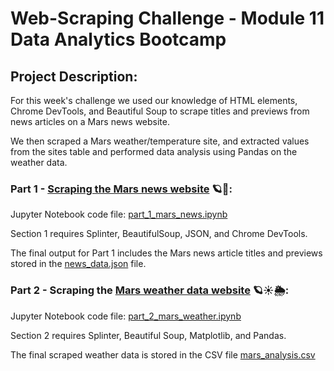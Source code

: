 # Web-Scraping Challenge - Module 11 Data Analytics Bootcamp 

## Project Description: 

For this week's challenge we used our knowledge of HTML elements, Chrome DevTools, and Beautiful Soup to scrape titles and previews from news articles on a Mars news website.

We then scraped a Mars weather/temperature site, and extracted values from the sites table and performed data analysis using Pandas on the weather data.


### Part 1 - [Scraping the Mars news website](https://static.bc-edx.com/data/web/mars_news/index.html) 🪐📰:

Jupyter Notebook code file: [part_1_mars_news.ipynb](https://github.com/amcl11/web-scraping-challenge/blob/main/part_1_mars_news.ipynb)

Section 1 requires Splinter, BeautifulSoup, JSON, and Chrome DevTools.

The final output for Part 1 includes the Mars news article titles and previews stored in the [news_data.json](https://github.com/amcl11/web-scraping-challenge/blob/main/news_data.json) file. 


### Part 2 - Scraping the [Mars weather data website](https://static.bc-edx.com/data/web/mars_facts/temperature.html) 🪐☀️🌦️:

Jupyter Notebook code file: [part_2_mars_weather.ipynb](https://github.com/amcl11/web-scraping-challenge/blob/main/part_2_mars_weather.ipynb)

Section 2 requires Splinter, Beautiful Soup, Matplotlib, and Pandas. 

The final scraped weather data is stored in the CSV file [mars_analysis.csv](https://github.com/amcl11/web-scraping-challenge/blob/main/mars_analysis.csv)

